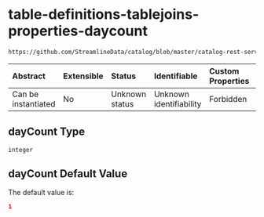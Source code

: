 # table-definitions-tablejoins-properties-daycount

```txt
https://github.com/StreamlineData/catalog/blob/master/catalog-rest-service/src/main/resources/json/schema/entity/data/table.json#/definitions/tableJoins/properties/dayCount
```



| Abstract            | Extensible | Status         | Identifiable            | Custom Properties | Additional Properties | Access Restrictions | Defined In                                                             |
| :------------------ | :--------- | :------------- | :---------------------- | :---------------- | :-------------------- | :------------------ | :--------------------------------------------------------------------- |
| Can be instantiated | No         | Unknown status | Unknown identifiability | Forbidden         | Allowed               | none                | [table.json*](../https://github.com/StreamlineData/catalog/blob/master/catalog-rest-service/src/main/resources/json/schema/entity/data/table.json "open original schema") |

## dayCount Type

`integer`

## dayCount Default Value

The default value is:

```json
1
```
